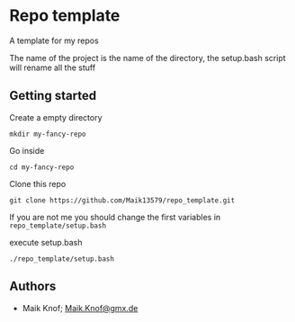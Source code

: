 # Repo template
A template for my repos

The name of the project is the name of the directory, the setup.bash script will rename all the stuff


## Getting started
Create a empty directory 
```
mkdir my-fancy-repo
```
Go inside
```
cd my-fancy-repo
```

Clone this repo
```
git clone https://github.com/Maik13579/repo_template.git
```

If you are not me you should change the first variables in `repo_template/setup.bash`

execute setup.bash
```
./repo_template/setup.bash
```

## Authors
 - Maik Knof; Maik.Knof@gmx.de
